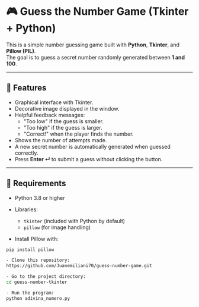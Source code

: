 # 🎮 Guess the Number Game (Tkinter + Python)

This is a simple number guessing game built with **Python**, **Tkinter**, and **Pillow (PIL)**.  
The goal is to guess a secret number randomly generated between **1 and 100**.

---

## 📌 Features
- Graphical interface with Tkinter.
- Decorative image displayed in the window.
- Helpful feedback messages:
  - "Too low" if the guess is smaller.
  - "Too high" if the guess is larger.
  - "Correct!" when the player finds the number.
- Shows the number of attempts made.
- A new secret number is automatically generated when guessed correctly.
- Press **Enter ↵** to submit a guess without clicking the button.

---

## 🚀 Requirements
- Python 3.8 or higher
- Libraries:
  - `tkinter` (included with Python by default)
  - `pillow` (for image handling)

- Install Pillow with:
```bash
pip install pillow

- Clone this repository:
https://github.com/Juanemiliani70/guess-number-game.git

- Go to the project directory:
cd guess-number-tkinter

- Run the program:
python adivina_numero.py





